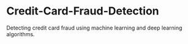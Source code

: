 # Credit-Card-Fraud-Detection
Detecting credit card fraud using machine learning and deep learning algorithms.
